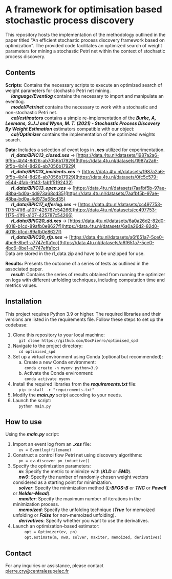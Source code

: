 # A framework for optimisation based stochastic process discovery

This repository hosts the implementation of the methodology outlined in the paper titled "An efficient stochastic process discovery framework based on optimization". The provided code facilitates an optimized search of weight parameters for mining a stochastic Petri net within the context of stochastic process discovery.

## Contents
**Scripts:** Contains the necessary scripts to execute an optimized search of weight parameters for stochastic Petri net mining.<br/>
&emsp; ***language/Eventlog*** contains the necessary to import and manipulate an eventlog.<br/>
&emsp; ***model/Petrinet*** contains the necessary to work with a stochastic and non-stochastic Petri net.<br/>
&emsp; ***cal/estimators*** contains a simple re-implementation of the ***Burke, A, Leemans, S.J.J and Wynn, M. T. (2021) - Stochastic Process Discovery By Weight Estimation*** estimators compatible with our object:<br/>
&emsp; ***cal/Optimizer*** contains the implementation of the optimized weights search.<br/>

**Data:** Includes a selection of event logs in ***.xes*** utilized for experimentation.<br/>
&emsp; ***rl_data/BPIC13_closed.xes*** -> [https://data.4tu.nl/datasets/1987a2a6-9f5b-4b14-8d26-ab7056b17929](https://data.4tu.nl/datasets/1987a2a6-9f5b-4b14-8d26-ab7056b17929)<br/>
&emsp; ***rl_data/BPIC13_incidents.xes*** -> [https://data.4tu.nl/datasets/1987a2a6-9f5b-4b14-8d26-ab7056b17929](https://data.4tu.nl/datasets/0fc5c579-e544-4fab-9143-fab1f5192432)<br/>
&emsp; ***rl_data/BPIC13_open.xes*** -> [https://data.4tu.nl/datasets/7aafbf5b-97ae-48ba-bd0a-4d973a68cd35](https://data.4tu.nl/datasets/7aafbf5b-97ae-48ba-bd0a-4d973a68cd35)<br/>
&emsp; ***rl_data/BPIC17_offerlog.xes*** -> [https://data.4tu.nl/datasets/cc497753-1175-41f6-a107-425787c54266](https://data.4tu.nl/datasets/cc497753-1175-41f6-a107-425787c54266)<br/>
&emsp; ***rl_data/BPIC20_dd.xes*** -> [https://data.4tu.nl/datasets/6a0a26d2-82d0-4018-b1cd-89afb0e8627f](https://data.4tu.nl/datasets/6a0a26d2-82d0-4018-b1cd-89afb0e8627f)<br/>
&emsp; ***rl_data/BPIC20_rfp.xes*** -> [https://data.4tu.nl/datasets/a6f651a7-5ce0-4bc6-8be1-a7747effa1cc](https://data.4tu.nl/datasets/a6f651a7-5ce0-4bc6-8be1-a7747effa1cc)<br/>
Data are stored in the rl_data.zip and have to be unzipped for use.

**Results:** Presents the outcome of a series of tests as outlined in the associated paper.<br/>
&emsp; ***result***: Contains the series of results obtained from running the optimizer on logs with different unfolding techniques, including computation time and metrics values.<br/>

## Installation
This project requires Python 3.9 or higher. The required libraries and their versions are listed in the requirements file. Follow these steps to set up the codebase:

1. Clone this repository to your local machine:<br/>
&emsp; `git clone https://github.com/DocPierro/optimised_spd`<br/>
2. Navigate to the project directory:<br/>
&emsp; `cd optimised_spd`<br/>
3. Set up a virtual environment using Conda (optional but recommended):<br/>
&emsp; a. Create a new Conda environment:<br/>
&emsp; &emsp; `conda create -n myenv python=3.9`<br/>
&emsp; b. Activate the Conda environment:<br/>
&emsp; &emsp; `conda activate myenv`<br/>
4. Install the required libraries from the ***requirements.txt*** file:<br/>
&emsp; `pip install -r "requirements.txt"`<br/>
5. Modify the ***main.py*** script according to your needs.
6. Launch the script:<br/>
&emsp; `python main.py`

## How to use
Using the ***main.py*** script:
1. Import an event log from an ***.xes*** file:<br/>
&emsp; `ev = Eventlog(filename)`<br/>
2. Construct a control flow Petri net using discovery algorithms:<br/>
&emsp; `pn = ev.discover_pn_inductive()`<br/>
3. Specify the optimization parameters:<br/>
&emsp; ***m***: Specify the metric to minimize with (***KLD*** or ***EMD***).<br/>
&emsp; ***nw0***: Specify the number of randomly chosen weight vectors considered as a starting point for minimization.<br/>
&emsp; ***solver***: Specify the minimization method (***L-BFGS-B*** or ***TNC*** or ***Powell*** or ***Nelder-Mead***).<br/>
&emsp; ***maxiter***: Specify the maximum number of iterations in the minimization process.<br/>
&emsp; ***memoized***: Specify the unfolding technique (***True*** for memoized unfolding or ***False*** for non-memoized unfolding).<br/>
&emsp; ***derivatives***: Specify whether you want to use the derivatives.<br/>
4. Launch an optimization-based estimator:<br/>
&emsp; &emsp; `opt = Optimizer(ev, pn)`<br/>
&emsp; &emsp; `opt.estimate(m, nw0, solver, maxiter, memoized, derivatives)`<br/>

## Contact

For any inquiries or assistance, please contact pierre.cry@centralesupelec.fr
